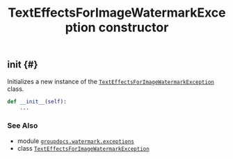 ﻿---
title: TextEffectsForImageWatermarkException constructor
second_title: GroupDocs.Watermark for Python via .NET API References
description: 
type: docs
url: /python-net/groupdocs.watermark.exceptions/texteffectsforimagewatermarkexception/__init__/
is_root: false
weight: 10
---

## __init__ {#}

Initializes a new instance of the [`TextEffectsForImageWatermarkException`](/watermark/python-net/groupdocs.watermark.exceptions/texteffectsforimagewatermarkexception) class.



```python
def __init__(self):
    ...
```





### See Also
* module [`groupdocs.watermark.exceptions`](../../)
* class [`TextEffectsForImageWatermarkException`](/watermark/python-net/groupdocs.watermark.exceptions/texteffectsforimagewatermarkexception)
